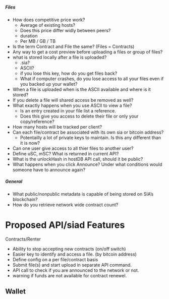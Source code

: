 ##### Files

- How does competitive price work?
  - Average of existing hosts?
  - Does this price differ widly between peers?
  - duration
  - Per MB / GB / TB
- Is the term Contract and File the same? (Files = Contracts)
- Any way to get a cost preview before uploading a files or group of files?
- what is stored locally after a file is uploaded?
  - .sia?
  - ASCII?
  - if you lose this key, how do you get files back?
  - What if computer crashes, do you lose access to all your files even if you backed up your wallet?
- When a file is uploaded when is the ASCII available and where is it stored?
- If you delete a file will shared access be removed as well?
- What exactly happens when you use ASCII to view a file?
   - Is an entry created in your file list a reference.
   - Does this give you access to delete their file or only your copy/reference?
- How many hosts will be tracked per client?
- Can each file/contract be associated with its own sia or bitcoin address? 
  - Potentailly a lot of private keys to maintain. Is this any different than it is now?
- Can one user give access to all thier files to another user?
- Define uSC, mSC? What is returned in current API?
- What is the unlockHash in hostDB API call, should it be public?
- What happens when you click Announce? Under what conditions would someone have to announce again?


##### General

- What public/nonpublic metadata is capable of being stored on SIA’s blockchain?
- How do you retrieve network wide contract count?

Proposed API/siad Features
=====

Contracts/Renter
- Ability to stop accepting new contracts (on/off switch)
- Easier key to identify and access a file. (by bitcoin address)
- Define config on a per file/contract basis
- Submit file(s) and start upload in separate API command.
- API call to check if you are announced to the network or not.
- warning if funds are not available for contract renewel.

Wallet
- 
